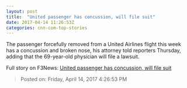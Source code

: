 ```yaml
---
layout: post
title:  "United passenger has concussion, will file suit"
date: 2017-04-14 11:26:53Z
categories: cnn-com-top-stories
---
```


The passenger forcefully removed from a United Airlines flight this week has a concussion and broken nose, his attorney told reporters Thursday, adding that the 69-year-old physician will file a lawsuit.


Full story on F3News: [United passenger has concussion, will file suit](http://www.f3nws.com/n/4NnSQD)

> Posted on: Friday, April 14, 2017 4:26:53 PM
